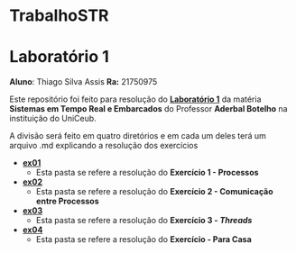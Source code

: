 # TrabalhoSTR

# Laboratório 1

**Aluno**: Thiago Silva Assis  **Ra:** 21750975

Este repositório foi feito para resolução do [**Laboratório 1**]() da matéria **Sistemas em Tempo Real e Embarcados** do Professor **Aderbal Botelho** na  instituição do UniCeub.

A divisão será feito em quatro diretórios e em cada um deles terá um arquivo .md explicando a resolução dos exercícios

* [**ex01**]()
    - Esta pasta se refere a resolução do **Exercício 1 - Processos**
* [**ex02**]()
    - Esta pasta se refere a resolução do **Exercício 2 - Comunicação entre Processos**
* [**ex03**]()
    - Esta pasta se refere a resolução do **Exercício 3 - *Threads***
* [**ex04**]()
    - Esta pasta se refere a resolução do **Exercício - Para Casa**

